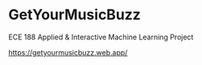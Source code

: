 # GetYourMusicBuzz
ECE 188 Applied &amp; Interactive Machine Learning Project

https://getyourmusicbuzz.web.app/
